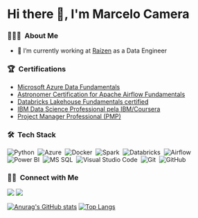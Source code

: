 # Hi there 🤘, I'm Marcelo Camera

### 👨🏻‍💻 &nbsp;About Me
- 🔭 I’m currently working at [Raízen](https://www.raizen.com.br/) as a Data Engineer

### 🏆 &nbsp;Certifications
- [Microsoft Azure Data Fundamentals](https://www.credly.com/badges/120901dc-f338-4444-abbb-c090ed843ffa/public_url)
- [Astronomer Certification for Apache Airflow Fundamentals](https://www.credly.com/badges/a9bbf367-bc61-4d67-abb3-b94592a7731b?source=linked_in_profile)
- [Databricks Lakehouse Fundamentals certified](https://credentials.databricks.com/ee67e229-ef9d-4d76-91a1-67c518f9c447)
- [IBM Data Science Professional pela IBM/Coursera](https://www.coursera.org/account/accomplishments/specialization/certificate/BNVS4QCVRT3Z)
- [Project Manager Professional (PMP)](https://www.credly.com/badges/7474bbe0-5f7e-4b90-abf2-d659424d9ef9)

### 🛠 &nbsp;Tech Stack
![Python](https://img.shields.io/badge/-Python-05122A?style=flat&logo=python)&nbsp;
![Azure](https://img.shields.io/badge/-Azure-05122A?style=flat&logo=azuredevops&logoColor=blue)&nbsp;
![Docker](https://img.shields.io/badge/-Docker-05122A?style=flat&logo=docker&logoColor=blue)&nbsp;
![Spark](https://img.shields.io/badge/-Spark-05122A?style=flat&logo=apachespark&logoColor=red)&nbsp;
![Databricks](https://img.shields.io/badge/Databricks-05122A?style=flat&logo=databricks&logoColor=red)&nbsp;
![Airflow](https://img.shields.io/badge/-Airflow-05122A?style=flat&logo=apacheairflow&logoColor=white)&nbsp;
![Power BI](https://img.shields.io/badge/-PowerBI-05122A?style=flat&logo=powerbi&logoColor=yellow)&nbsp;
![MS SQL](https://img.shields.io/badge/MSSQL-05122A?style=flat&logo=microsoftsqlserver&logoColor=blue)&nbsp;
![Visual Studio Code](https://img.shields.io/badge/-Visual%20Studio%20Code-05122A?style=flat&logo=visual-studio-code&logoColor=blue)&nbsp;
![Git](https://img.shields.io/badge/-Git-05122A?style=flat&logo=git)&nbsp;
![GitHub](https://img.shields.io/badge/-GitHub-05122A?style=flat&logo=github)&nbsp;

### 🤝🏻 &nbsp;Connect with Me
<a href="https://linkedin.com/in/marcelocamera"><img src="https://img.shields.io/badge/-Marcelo Camera-0077B5?style=flat&logo=Linkedin&logoColor=white"/></a>
<a href="mailto:mcamera911@gmail.com"><img src="https://img.shields.io/badge/-mcamera911@gmail.com-D14836?style=flat&logo=Gmail&logoColor=white"/></a>

[![Anurag's GitHub stats](https://github-readme-stats.vercel.app/api?username=mcamera&hide=prs,issues,contribs&show_icons=true&bg_color=90,ffffff,7a97cc)](https://github.com/anuraghazra/github-readme-stats) [![Top Langs](https://github-readme-stats.vercel.app/api/top-langs/?username=mcamera&layout=compact&bg_color=90,ffffff,7a97cc)](https://github.com/anuraghazra/github-readme-stats)

